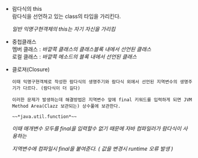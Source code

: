 
- 람다식의 this  
  람다식을 선언하고 있는 class의 타입을 가리킨다.  

  *일반 익명구현객체의 this는 자기 자신을 가리킴*
    

- 중첩클래스  
    멤버 클래스 : _바깥쪽 클래스의 클래스블록 내에서 선언된 클래스_  
    로컬 클래스 : _바깥쪽 메소드의 블록 내에서 선언된 클래스_  
- 클로져(Closure)
    
    ```
    이때 익명구현객체로 작성한 람다식의 생명주기와 람다식 외에서 선언된 지역변수의 생명주기가 다르다. (람다식이 더 길다)
    
    이러한 문제가 발생하는데 해결방법은 지역변수 앞에 final 키워드를 입력하게 되면 JVM Method Area(Clazz 보관되는) 상수풀에 보관한다.
    
    ~~*java.util.function*~~
    ```  
    
    *이때 매개변수 모두를 final을 입력할수 없기 때문에 자바 컴파일러가 람다식이 사용하는* 
    
    *지역변수에 컴파일시 final을 붙여준다. ( 값을 변경시 runtime 오류 발생 )*
